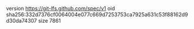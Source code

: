 version https://git-lfs.github.com/spec/v1
oid sha256:332d7376cf0064004e077c669d7253753ca7925a631c53f88162d9d30da74307
size 7861
